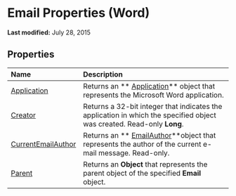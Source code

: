 
# Email Properties (Word)

 **Last modified:** July 28, 2015


## Properties



|**Name**|**Description**|
|:-----|:-----|
| [Application](6c33e338-9a94-a39c-33f8-81ec7f868478.md)|Returns an  ** [Application](d1cf6f8f-4e88-bf01-93b4-90a83f79cb44.md)** object that represents the Microsoft Word application.|
| [Creator](be3a596e-3067-49ad-f303-e87cbec5ad96.md)|Returns a 32-bit integer that indicates the application in which the specified object was created. Read-only  **Long**.|
| [CurrentEmailAuthor](a317b265-f712-2954-aeaf-3a17da38d380.md)|Returns an  ** [EmailAuthor](2749e018-42e9-7a1a-f18b-8605b38ff0ae.md)**object that represents the author of the current e-mail message. Read-only.|
| [Parent](5f8eed1b-097e-1e9a-13ca-a4720d2222cc.md)|Returns an  **Object** that represents the parent object of the specified **Email** object.|
